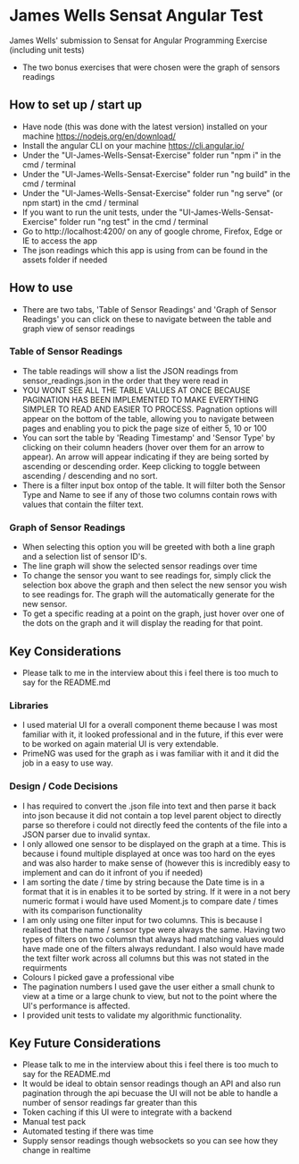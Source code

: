 # James Wells Sensat Angular Test

James Wells' submission to Sensat for Angular Programming Exercise (including unit tests)
- The two bonus exercises that were chosen were the graph of sensors readings 


## How to set up / start up

- Have node (this was done with the latest version) installed on your machine https://nodejs.org/en/download/
- Install the angular CLI on your machine https://cli.angular.io/
- Under the "UI-James-Wells-Sensat-Exercise" folder run "npm i" in the cmd / terminal
- Under the "UI-James-Wells-Sensat-Exercise" folder run "ng build" in the cmd / terminal
- Under the "UI-James-Wells-Sensat-Exercise" folder run "ng serve" (or npm start) in the cmd / terminal
- If you want to run the unit tests, under the "UI-James-Wells-Sensat-Exercise" folder run "ng test" in the cmd / terminal
- Go to http://localhost:4200/ on any of google chrome, Firefox, Edge or IE to access the app
- The json readings which this app is using from can be found in the assets folder if needed

## How to use
- There are two tabs, 'Table of Sensor Readings' and 'Graph of Sensor Readings' you can click on these to navigate between the table and graph view of sensor readings

### Table of Sensor Readings
- The table readings will show a list the JSON readings from sensor_readings.json in the order that they were read in
- YOU WONT SEE ALL THE TABLE VALUES AT ONCE BECAUSE PAGINATION HAS BEEN IMPLEMENTED TO MAKE EVERYTHING SIMPLER TO READ AND EASIER TO PROCESS. Pagnation options will appear on the bottom of the table, allowing you to navigate between pages and enabling you to pick the page size of either 5, 10 or 100
- You can sort the table by 'Reading Timestamp' and 'Sensor Type' by clicking on their column headers (hover over them for an arrow to appear). An arrow will appear indicating if they are being sorted by ascending or descending order. Keep clicking to toggle between ascending / descending and no sort.  
- There is a filter input box ontop of the table. It will filter both the Sensor Type and Name to see if any of those two columns contain rows with values that contain the filter text.

### Graph of Sensor Readings
- When selecting this option you will be greeted with both a line graph and a selection list of sensor ID's.
- The line graph will show the selected sensor readings over time
- To change the sensor you want to see readings for, simply click the selection box above the graph and then select the new sensor you wish to see readings for. The graph will the automatically generate for the new sensor.
- To get a specific reading at a point on the graph, just hover over one of the dots on the graph and it will display the reading for that point.

## Key Considerations
- Please talk to me in the interview about this i feel there is too much to say for the README.md
### Libraries
- I used material UI for a overall component theme because I was most familiar with it, it looked professional and in the future, if this ever were to be worked on again material UI is very extendable.
- PrimeNG was used for the graph as i was familiar with it and it did the job in a easy to use way.

### Design / Code Decisions
- I has required to convert the .json file into text and then parse it back into json because it did not contain a top level parent object to directly parse so therefore i could not directly feed the contents of the file into a JSON parser due to invalid syntax.
- I only allowed one sensor to be displayed on the graph at a time. This is because i found multiple displayed at once was too hard on the eyes and was also harder to make sense of (however this is incredibly easy to implement and can do it infront of you if needed) 
- I am sorting the date / time by string because the Date time is in a format that it is in enables it to be sorted by string. If it were in a not bery numeric format i would have used Moment.js to compare date / times with its comparison functionality
- I am only using one filter input for two columns. This is because I realised that the name / sensor type were always the same. Having two types of filters on two columsn that always had matching values would have made one of the filters always redundant. I also would have made the text filter work across all columns but this was not stated in the requirments
- Colours I picked gave a professional vibe
- The pagination numbers I used gave the user either a small chunk to view at a time or a large chunk to view, but not to the point where the UI's performance is affected.
- I provided unit tests to validate my algorithmic functionality.

## Key Future Considerations
- Please talk to me in the interview about this i feel there is too much to say for the README.md
- It would be ideal to obtain sensor readings though an API and also run pagination through the api becuase the UI will not be able to handle a number of sensor readings far greater than this
- Token caching if this UI were to integrate with a backend
- Manual test pack
- Automated testing if there was time
- Supply sensor readings though websockets so you can see how they change in realtime
